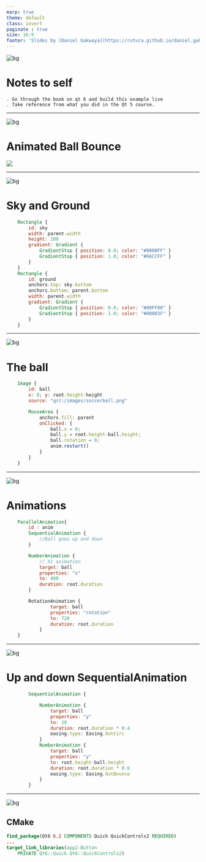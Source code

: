 ```yaml
---
marp: true
theme: default
class: invert
paginate : true
size: 16:9
footer: 'Slides by [Daniel Gakwaya](https://rutura.github.io/daniel.gakwaya/) at [LearnQtGuide](https://www.learnqt.guide/)'
---
```

![bg](images/slide_background.png)
# Notes to self
    . Go through the book on qt 6 and build this example live
    . Take reference from what you did in the Qt 5 course.


        
---
![bg](images/slide_background.png)
# Animated Ball Bounce
![](images/1.png)

---
![bg](images/slide_background.png)
# Sky and Ground
```qml
    Rectangle {
        id: sky
        width: parent.width
        height: 200
        gradient: Gradient {
            GradientStop { position: 0.0; color: "#0080FF" }
            GradientStop { position: 1.0; color: "#66CCFF" }
        }
    }
    Rectangle {
        id: ground
        anchors.top: sky.bottom
        anchors.bottom: parent.bottom
        width: parent.width
        gradient: Gradient {
            GradientStop { position: 0.0; color: "#00FF00" }
            GradientStop { position: 1.0; color: "#00803F" }
        }
    } 
```

---

![bg](images/slide_background.png)
# The ball
```qml
    Image {
        id: ball
        x: 0; y: root.height-height
        source: "qrc:/images/soccerball.png"

        MouseArea {
            anchors.fill: parent
            onClicked: {
                ball.x = 0;
                ball.y = root.height-ball.height;
                ball.rotation = 0;
                anim.restart()
            }
        }
    }
```

---
![bg](images/slide_background.png)
# Animations
```qml
    ParallelAnimation{
        id : anim
        SequentialAnimation {
            //Ball goes up and down
        }

        NumberAnimation {
            // X1 animation
            target: ball
            properties: "x"
            to: 400
            duration: root.duration
        }

        RotationAnimation {
                target: ball
                properties: "rotation"
                to: 720
                duration: root.duration
            }
    }
```

---
![bg](images/slide_background.png)
# Up and down SequentialAnimation
```qml
        SequentialAnimation {

            NumberAnimation {
                target: ball
                properties: "y"
                to: 20
                duration: root.duration * 0.4
                easing.type: Easing.OutCirc
            }
            NumberAnimation {
                target: ball
                properties: "y"
                to: root.height-ball.height
                duration: root.duration * 0.6
                easing.type: Easing.OutBounce
            }
        }
```

---

![bg](images/slide_background.png)
## CMake
```cmake
find_package(Qt6 6.2 COMPONENTS Quick QuickControls2 REQUIRED)
...
target_link_libraries(app2-Button
    PRIVATE Qt6::Quick Qt6::QuickControls2)

```

